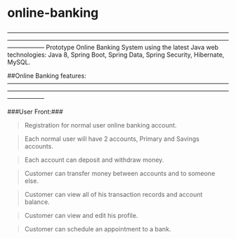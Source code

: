 # online-banking
——————————————————————————————————————————————————————————————————————————————
Prototype Online Banking System using the latest Java web technologies: Java 8, Spring Boot, Spring Data, Spring Security, Hibernate, MySQL.

##Online Banking features:
——————————————————————————————————————————————————————————————————————————————

###User Front:###
>Registration for normal user online banking account.

>Each normal user will have 2 accounts, Primary and Savings accounts.

>Each account can deposit and withdraw money.

>Customer can transfer money between accounts and to someone else.

>Customer can view all of his transaction records and account balance.

>Customer can view and edit his profile.

>Customer can schedule an appointment to a bank.
